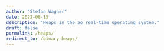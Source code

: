 ```yaml
---
author: "Stefan Wagner"
date: 2022-08-15
description: "Heaps in the ao real-time operating system."
draft: false
permalink: /heaps/
redirect_to: /binary-heaps/
---
```

